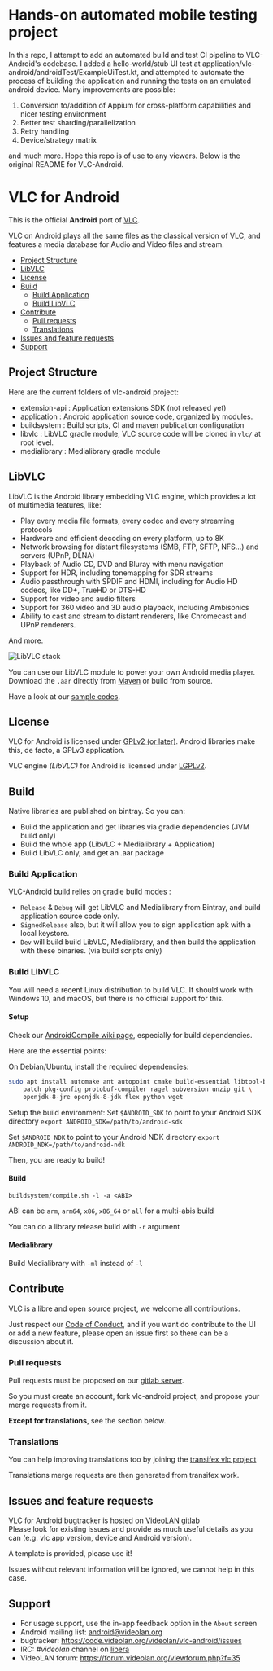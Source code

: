 # Hands-on automated mobile testing project

In this repo, I attempt to add an automated build and test CI pipeline to VLC-Android's codebase. I added a hello-world/stub UI test at application/vlc-android/androidTest/ExampleUiTest.kt, and attempted to automate the process of building the application and running the tests on an emulated android device. Many improvements are possible:

1. Conversion to/addition of Appium for cross-platform capabilities and nicer testing environment
2. Better test sharding/parallelization
3. Retry handling
4. Device/strategy matrix

and much more. Hope this repo is of use to any viewers. Below is the original README for VLC-Android.



# VLC for Android

This is the official **Android** port of [VLC](https://videolan.org/vlc/).

VLC on Android plays all the same files as the classical version of VLC, and features a media database
for Audio and Video files and stream.

- [Project Structure](#project-structure)
- [LibVLC](#libvlc)
- [License](#license)
- [Build](#build)
  - [Build Application](#build-application)
  - [Build LibVLC](#build-libvlc)
- [Contribute](#contribute)
  - [Pull requests](#pull-requests)
  - [Translations](#translations)
- [Issues and feature requests](#issues-and-feature-requests)
- [Support](#support)

## Project Structure

Here are the current folders of vlc-android project:

- extension-api : Application extensions SDK (not released yet)
- application : Android application source code, organized by modules.
- buildsystem : Build scripts, CI and maven publication configuration
- libvlc : LibVLC gradle module, VLC source code will be cloned in `vlc/` at root level.
- medialibrary : Medialibrary gradle module

## LibVLC

LibVLC is the Android library embedding VLC engine, which provides a lot of multimedia features, like:

- Play every media file formats, every codec and every streaming protocols
- Hardware and efficient decoding on every platform, up to 8K
- Network browsing for distant filesystems (SMB, FTP, SFTP, NFS...) and servers (UPnP, DLNA)
- Playback of Audio CD, DVD and Bluray with menu navigation
- Support for HDR, including tonemapping for SDR streams
- Audio passthrough with SPDIF and HDMI, including for Audio HD codecs, like DD+, TrueHD or DTS-HD
- Support for video and audio filters
- Support for 360 video and 3D audio playback, including Ambisonics
- Ability to cast and stream to distant renderers, like Chromecast and UPnP renderers.

And more.

![LibVLC stack](https://images.videolan.org/images/libvlc_stack.png)

You can use our LibVLC module to power your own Android media player.
Download the `.aar` directly from [Maven](https://search.maven.org/artifact/org.videolan.android/libvlc-all) or build from source.

Have a look at our [sample codes](https://code.videolan.org/videolan/libvlc-android-samples).

## License

VLC for Android is licensed under [GPLv2 (or later)](COPYING). Android libraries make this, de facto, a GPLv3 application.

VLC engine *(LibVLC)* for Android is licensed under [LGPLv2](libvlc/COPYING.LIB).

## Build

Native libraries are published on bintray. So you can:

- Build the application and get libraries via gradle dependencies (JVM build only)
- Build the whole app (LibVLC + Medialibrary + Application)
- Build LibVLC only, and get an .aar package

### Build Application

VLC-Android build relies on gradle build modes :

- `Release` & `Debug` will get LibVLC and Medialibrary from Bintray, and build application source code only.
- `SignedRelease` also, but it will allow you to sign application apk with a local keystore.
- `Dev` will build build LibVLC, Medialibrary, and then build the application with these binaries. (via build scripts only)

### Build LibVLC

You will need a recent Linux distribution to build VLC.
It should work with Windows 10, and macOS, but there is no official support for this.

#### Setup

Check our [AndroidCompile wiki page](https://wiki.videolan.org/AndroidCompile/), especially for build dependencies.

Here are the essential points:

On Debian/Ubuntu, install the required dependencies:
```bash
sudo apt install automake ant autopoint cmake build-essential libtool-bin \
    patch pkg-config protobuf-compiler ragel subversion unzip git \
    openjdk-8-jre openjdk-8-jdk flex python wget
```

Setup the build environment:
Set `$ANDROID_SDK` to point to your Android SDK directory
`export ANDROID_SDK=/path/to/android-sdk`

Set `$ANDROID_NDK` to point to your Android NDK directory
`export ANDROID_NDK=/path/to/android-ndk`

Then, you are ready to build!

#### Build

`buildsystem/compile.sh -l -a <ABI>`

ABI can be `arm`, `arm64`, `x86`, `x86_64` or `all` for a multi-abis build

You can do a library release build with `-r` argument

#### Medialibrary

Build Medialibrary with `-ml` instead of `-l`

## Contribute

VLC is a libre and open source project, we welcome all contributions.

Just respect our [Code of Conduct](https://wiki.videolan.org/CoC/), and if you want do contribute to the UI or add a new feature, please open an issue first so there can be a discussion about it.


### Pull requests

Pull requests must be proposed on our [gitlab server](https://code.videolan.org/videolan/vlc-android/).

So you must create an account, fork vlc-android project, and propose your merge requests from it.

**Except for translations**, see the section below.

### Translations

You can help improving translations too by joining the [transifex vlc project](https://www.transifex.com/yaron/vlc-trans/dashboard/)

Translations merge requests are then generated from transifex work.

## Issues and feature requests

VLC for Android bugtracker is hosted on [VideoLAN gitlab](https://code.videolan.org/videolan/vlc-android/issues)  
Please look for existing issues and provide as much useful details as you can (e.g. vlc app version, device and Android version).

A template is provided, please use it!

Issues without relevant information will be ignored, we cannot help in this case.

## Support

- For usage support, use the in-app feedback option in the `About` screen
- Android mailing list: android@videolan.org
- bugtracker: https://code.videolan.org/videolan/vlc-android/issues
- IRC: *#videolan* channel on [libera](https://libera.chat/)
- VideoLAN forum: https://forum.videolan.org/viewforum.php?f=35
